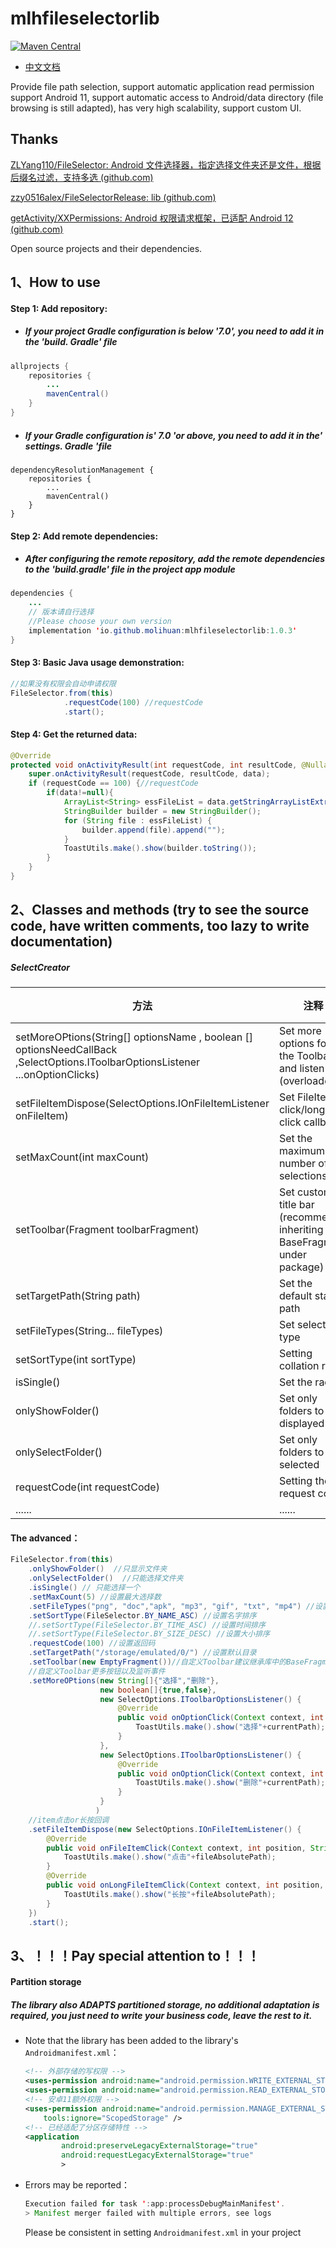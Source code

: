 # mlhfileselectorlib

[![Maven Central](https://img.shields.io/maven-central/v/io.github.molihuan/mlhfileselectorlib.svg?label=Maven%20Central)](https://search.maven.org/search?q=g:%22io.github.molihuan%22%20AND%20a:%22mlhfileselectorlib%22)

- [中文文档](./README_CN.md)

Provide file path selection, support automatic application read permission support Android 11, support automatic access to Android/data directory (file browsing is still adapted), has very high scalability, support custom UI.

## Thanks

[ZLYang110/FileSelector: Android 文件选择器，指定选择文件夹还是文件，根据后缀名过滤，支持多选 (github.com)](https://github.com/ZLYang110/FileSelector)

[zzy0516alex/FileSelectorRelease: lib (github.com)](https://github.com/zzy0516alex/FileSelectorRelease)

[getActivity/XXPermissions: Android 权限请求框架，已适配 Android 12 (github.com)](https://github.com/getActivity/XXPermissions)

Open source projects and their dependencies.

## 1、How to use

#### Step 1: Add repository:

- ##### If your project Gradle configuration is below '7.0', you need to add it in the 'build. Gradle' file

```java
allprojects {
    repositories {
        ...
        mavenCentral()
    }
}
```

- ##### If your Gradle configuration is' 7.0 'or above, you need to add it in the' settings. Gradle 'file

```
dependencyResolutionManagement {
    repositories {
    	...
        mavenCentral()
    }
}
```

#### Step 2: Add remote dependencies:

- ##### After configuring the remote repository, add the remote dependencies to the 'build.gradle' file in the project app module

```java
dependencies {
    ...
    // 版本请自行选择
    //Please choose your own version
    implementation 'io.github.molihuan:mlhfileselectorlib:1.0.3'
}
```

#### Step 3: Basic Java usage demonstration:

```java
//如果没有权限会自动申请权限
FileSelector.from(this)
    		.requestCode(100) //requestCode
    		.start();
```

#### Step 4: Get the returned data:

```java
@Override
protected void onActivityResult(int requestCode, int resultCode, @Nullable Intent data) {
    super.onActivityResult(requestCode, resultCode, data);
    if (requestCode == 100) {//requestCode
        if(data!=null){
            ArrayList<String> essFileList = data.getStringArrayListExtra(Const.EXTRA_RESULT_SELECTION);
            StringBuilder builder = new StringBuilder();
            for (String file : essFileList) {
                builder.append(file).append("");
            }
            ToastUtils.make().show(builder.toString());
        }
    }
}
```

## 2、Classes and methods (try to see the source code, have written comments, too lazy to write documentation)

##### SelectCreator

| 方法                                                         | 注释                                                         | 备注 |
| ------------------------------------------------------------ | ------------------------------------------------------------ | ---- |
| setMoreOPtions(String[] optionsName , boolean [] optionsNeedCallBack ,SelectOptions.IToolbarOptionsListener ...onOptionClicks) | Set more options for the Toolbar and listen (overloaded)     |      |
| setFileItemDispose(SelectOptions.IOnFileItemListener onFileItem) | Set FileItem click/long click callback                       |      |
| setMaxCount(int maxCount)                                    | Set the maximum number of selections                         |      |
| setToolbar(Fragment toolbarFragment)                         | Set custom title bar (recommend inheriting BaseFragment under package) |      |
| setTargetPath(String path)                                   | Set the default start path                                   |      |
| setFileTypes(String... fileTypes)                            | Set select file type                                         |      |
| setSortType(int sortType)                                    | Setting collation rules                                      |      |
| isSingle()                                                   | Set the radio                                                |      |
| onlyShowFolder()                                             | Set only folders to be displayed                             |      |
| onlySelectFolder()                                           | Set only folders to be selected                              |      |
| requestCode(int requestCode)                                 | Setting the request code                                     |      |
| ......                                                       | ......                                                       |      |

#### The advanced：

```java
FileSelector.from(this)
    .onlyShowFolder()  //只显示文件夹
    .onlySelectFolder()  //只能选择文件夹
    .isSingle() // 只能选择一个
    .setMaxCount(5) //设置最大选择数
    .setFileTypes("png", "doc","apk", "mp3", "gif", "txt", "mp4") //设置文件类型
    .setSortType(FileSelector.BY_NAME_ASC) //设置名字排序
    //.setSortType(FileSelector.BY_TIME_ASC) //设置时间排序
    //.setSortType(FileSelector.BY_SIZE_DESC) //设置大小排序
    .requestCode(100) //设置返回码
    .setTargetPath("/storage/emulated/0/") //设置默认目录
    .setToolbar(new EmptyFragment())//自定义Toolbar建议继承库中的BaseFragment
    //自定义Toolbar更多按钮以及监听事件
    .setMoreOPtions(new String[]{"选择","删除"},
                    new boolean[]{true,false},
                    new SelectOptions.IToolbarOptionsListener() {
                        @Override
                        public void onOptionClick(Context context, int position, String currentPath, ArrayList<FileBean> selectedFileList, ArrayList<String> selectedFilePathList, FileListAdapter adapter) {
                            ToastUtils.make().show("选择"+currentPath);
                        }
                    },
                    new SelectOptions.IToolbarOptionsListener() {
                        @Override
                        public void onOptionClick(Context context, int position, String currentPath, ArrayList<FileBean> selectedFileList, ArrayList<String> selectedFilePathList, FileListAdapter adapter) {
                            ToastUtils.make().show("删除"+currentPath);
                        }
                    }
                   )
    //item点击or长按回调
    .setFileItemDispose(new SelectOptions.IOnFileItemListener() {
        @Override
        public void onFileItemClick(Context context, int position, String fileAbsolutePath, ArrayList<FileBean> selectedFileList, ArrayList<String> selectedFilePathList, FileListAdapter adapter) {
            ToastUtils.make().show("点击"+fileAbsolutePath);
        }
        @Override
        public void onLongFileItemClick(Context context, int position, String fileAbsolutePath, ArrayList<FileBean> selectedFileList, ArrayList<String> selectedFilePathList, FileListAdapter adapter) {
            ToastUtils.make().show("长按"+fileAbsolutePath);
        }
    })
    .start();
```



## 3、！！！Pay special attention to！！！

#### Partition storage

##### The library also ADAPTS partitioned storage, no additional adaptation is required, you just need to write your business code, leave the rest to it.

- Note that the library has been added to the library's `Androidmanifest.xml`：

  ```xml
  <!-- 外部存储的写权限 -->
  <uses-permission android:name="android.permission.WRITE_EXTERNAL_STORAGE" />
  <uses-permission android:name="android.permission.READ_EXTERNAL_STORAGE" />
  <!-- 安卓11额外权限 -->
  <uses-permission android:name="android.permission.MANAGE_EXTERNAL_STORAGE"
      tools:ignore="ScopedStorage" />
  <!-- 已经适配了分区存储特性 -->
  <application
          android:preserveLegacyExternalStorage="true"
          android:requestLegacyExternalStorage="true"
          >
  ```

- Errors may be reported：

  ```java
  Execution failed for task ':app:processDebugMainManifest'.
  > Manifest merger failed with multiple errors, see logs
  ```

  Please be consistent in setting `Androidmanifest.xml` in your project
